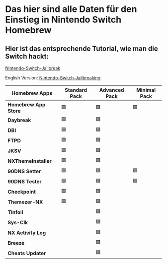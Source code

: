 # Das hier sind alle Daten für den Einstieg in Nintendo Switch Homebrew

## Hier ist das entsprechende Tutorial, wie man die Switch hackt:


[Nintendo-Switch-Jailbreak](https://github.com/Nico-Shock/Nintendo-Switch-Jailbreak)

English Version:
[Nintendo-Switch-Jailbreaking](https://github.com/Nico-Shock/Switch-Jailbreaking-Toturial)


| Homebrew Apps       | Standard Pack       | Advanced Pack       | Minimal Pack        |
| ------------------- | ------------------- | ------------------- | ------------------- |
| **Homebrew App Store** | 🟩               | 🟩                | 🟩                |
| **Daybreak**         | 🟩                | 🟩                |                  |
| **DBI**             | 🟩                | 🟩                |                 |
| **FTPD**            | 🟩                | 🟩                |                 |
| **JKSV**            | 🟩                | 🟩                |                 |
| **NXThemeInstaller**| 🟩                | 🟩                |                 |
| **90DNS Setter**    | 🟩                | 🟩                | 🟩                |
| **90DNS Tester**    | 🟩                | 🟩                | 🟩                |
| **Checkpoint**      | 🟩                | 🟩                |                 |
| **Themezer-NX**     | 🟩                | 🟩                |                 |
| **Tinfoil**         |                 | 🟩                |                 |
| **Sys-Clk**         |                 | 🟩                |                 |
| **NX Activity Log** |                 | 🟩                |                 |
| **Breeze**          |                 | 🟩                |                 |
| **Cheats Updater**  |                 | 🟩                |                 |
